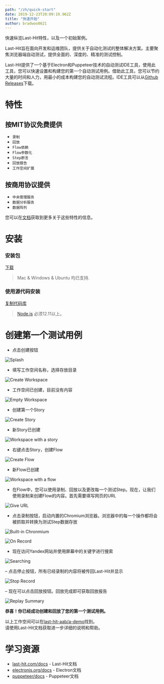 ```yaml
---
path: "/zh/quick-start"
date: 2019-12-23T20:09:19.962Z
title: "快速开始"
author: bradwoo8621
---
```


<p class="sub-title">快速纵览Last-Hit特性，以及一个初始案例。</p>

Last-Hit旨在面向开发和运维团队，提供关于自动化测试的整体解决方案。主要聚焦浏览器端自动测试，提供全面的、深度的、精准的测试控制。

Last-Hit提供了一个基于Electron和Puppeteer技术的自动测试IDE工具，使用此工具，您可以快速设置和构建您的第一个自动测试用例。借助此工具，您可以节约大量的时间和人力，用最小的成本构建您的自动测试流程。IDE工具可以从[Github Releases](https://github.com/last-hit-aab/last-hit/releases)下载。

# 特性

## 按MIT协议免费提供
- `录制`
- `回放`
- `Flow依赖`
- `Flow参数化`
- `Step断言`
- `回放报告`
- `工作空间扩展`

## 按商用协议提供
- `中央管理服务`
- `数据分析服务`
- `数据阵列`

您可以在[文档](/zh/docs/)获取到更多关于这些特性的信息。

# 安装

### 安装包
[下载](https://github.com/last-hit-aab/last-hit/releases)

> Mac & Windows & Ubuntu 均已支持.

### 使用源代码安装 
[复制代码库](https://github.com/last-hit-aab/last-hit)

> [Node.js](https://nodejs.org/en/download/) 必须12.11以上。

# 创建第一个测试用例

- 点击创建按钮

![Splash](./splash.png)

- 填写工作空间名称，选择存放目录

![Create Workspace](./create-workspace.png)

- 工作空间已创建，目前没有内容

![Empty Workspace](./empty-workspace.png)

- 创建第一个Story

![Create Story](./create-story.png)

- 新Story已创建

![Workspace with a story](./workspace-with-a-story.png)

- 右键点击Story，创建Flow

![Create Flow](./create-flow.png)

- 新Flow已创建

![Workspace with a flow](./workspace-with-a-flow.png)

- 在Flow中，您可以使用录制、回放以及更改每一个测试Step。现在，让我们使用录制来创建Flow的内容。首先需要填写网页的URL

![Give URL](./flow-with-url.png)

- 点击录制按钮，启动内置的Chromium浏览器。浏览器中的每一个操作都将会被抓取并转换为测试Step数据存放

![Built-in Chronmium](./opened-browser.png)

![On Record](./on-record.png)

- 现在访问Yandex网站并使用屏幕中的关键字进行搜索

![Searching](./searched-browser.png)

– 点击停止按钮，所有已经录制的内容将被传回Last-Hit并显示

![Stop Record](./stop-record.png)

– 现在可以点击回放按钮。回放完成即可获取回放报告

![Replay Summary](./replay-accomplished.png)

**恭喜！你已经成功创建和回放了您的第一个测试用例。**

以上工作空间可以在[last-hit-aab/a-demo](https://github.com/last-hit-aab/a-demo)找到。  
请使用Last-Hit文档获取进一步详细的说明和帮助。

# 学习资源

- [last-hit.com/docs](/zh/docs/) - Last-Hit文档
- [electronjs.org/docs](https://electronjs.org/docs) - Electron文档
- [puppeteer/docs](https://pptr.dev/) - Puppeteer文档
